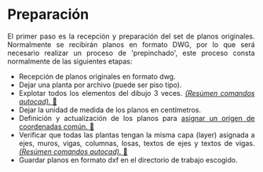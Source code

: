 # Preparación

<p style="text-align: justify;">
  El primer paso es la recepción y preparación del set de planos originales.
  Normalmente se recibirán planos en formato DWG, por lo que será necesario realizar un proceso de 'prepinchado', este proceso consta normalmente de las siguientes etapas:
</p>

<ul style="text-align: justify;">
  <li>Recepción de planos originales en formato dwg.</li>
  <li>Dejar una planta por archivo (puede ser piso tipo).</li>
  <li>Explotar todos los elementos del dibujo 3 veces. <a href="/comandos-autocad/" target=”_blank”><em>(Resúmen comandos autocad).</em> 🔗</a></li>
  <li>Dejar la unidad de medida de los planos en centímetros.</li>
  <li>Definición y actualización de los planos para <a href="/ajuste-coordenadas/" target=”_blank”>asignar un origen de coordenadas común. 🔗</a></li>
  <li>Verificar que todas las plantas tengan la misma capa (layer) asignada a ejes, muros, vigas, columnas, losas, textos de ejes y textos de vigas. <a href="/comandos-autocad/" target=”_blank”><em>(Resúmen comandos autocad).</em> 🔗</a></li>
  <li>Guardar planos en formato dxf en el directorio de trabajo escogido.</li>
</ul>
